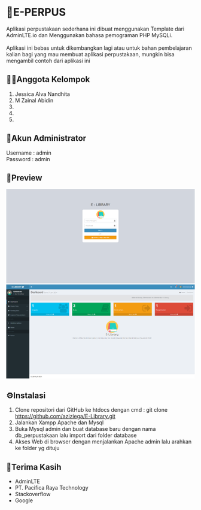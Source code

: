 # 📕E-PERPUS
 Aplikasi perpustakaan sederhana ini dibuat menggunakan Template dari AdminLTE.io dan Menggunakan bahasa pemograman PHP MySQLi. <br> <br>
 Aplikasi ini bebas untuk dikembangkan lagi atau untuk bahan pembelajaran kalian bagi yang mau membuat aplikasi perpustakaan, mungkin bisa mengambil contoh dari aplikasi ini

## 👷‍♂️Anggota Kelompok

1. Jessica Alva Nandhita
2. M Zainal Abidin
3. 
4. 
5. 
   
## 👦Akun Administrator
Username : admin
<br>
Password : admin

## 👀Preview
![alert](assets/sc/Login.png)
![alert](assets/sc/Admin.png)

## ⚙Instalasi

1. Clone repositori dari GitHub ke htdocs dengan cmd : git clone https://github.com/aziziega/E-Library.git
2. Jalankan Xampp Apache dan Mysql
3. Buka Mysql admin dan buat database baru dengan nama db_perpustakaan lalu import dari folder database
4. Akses Web di browser dengan menjalankan Apache admin lalu arahkan ke folder yg dituju

## 🤲Terima Kasih
<ul>
    <li> AdminLTE </li>
    <li> PT. Pacifica Raya Technology </li>
    <li> Stackoverflow </li>
    <li> Google </li>
</ul>

